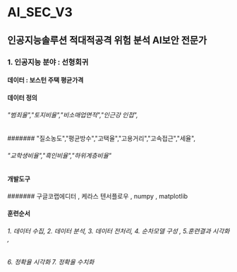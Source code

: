 # AI_SEC_V3

## 인공지능솔루션 적대적공격 위험 분석 AI보안 전문가
### 1. 인공지능 분야 : 선형회귀
#### 데이터 : 보스턴 주택 평균가격
#### 데이터 정의 
######  "범죄율","토지비율","비소매업면적","인근강 인접",
####### "질소농도","평균방수","고택율","고용거리","고속접근","세율",
###### "교학생비율","흑인비율","하위계층비율"
#### 개발도구 
####### 구글코랩에디터 , 케라스 텐서플로우 , numpy , matplotlib

#### 훈련순서

###### 1. 데이터 수집, 2. 데이터 분석, 3. 데이터 전처리, 4. 순차모델 구성 , 5.훈련결과 시각화 ,

###### 6. 정확율 시각화 7. 정확율 수치화
